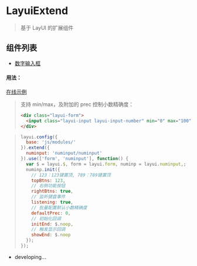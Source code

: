 # LayuiExtend
> 基于 LayUI 的扩展组件

## 组件列表
* [数字输入框](https://github.com/iTanken/LayuiExtend/tree/master/js/modules/numinput)

#### 用法：
[在线示例](https://itanken.github.io/LayuiExtend/)
> 支持 min/max，及附加的 prec 控制小数精确度：
> ``` html
> <div class="layui-form">
>   <input class="layui-input layui-input-number" min="0" max="100" data-prec="4">
> </div>
> ```

> ``` javascript
> layui.config({
>   base: 'js/modules/'
> }).extend({
>   numinput: 'numinput/numinput'
> }).use(['form', 'numinput'], function() {
>   var $ = layui.$, form = layui.form, numinp = layui.numinput,;
>   numinp.init({
>     // 123：123键置顶, 789：789键置顶
>     topBtns: 123,
>     // 右侧功能按钮
>     rightBtns: true,
>     // 监听键盘事件
>     listening: true,
>     // 批量配置默认小数精确度
>     defaultPrec: 0,
>     // 初始化回调
>     initEnd: $.noop,
>     // 触发显示回调
>     showEnd: $.noop
>   });
> });
> ```
* developing...
